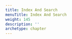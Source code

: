 ```yaml
---
title: Index And Search
menuTitle: Index And Search
weight: 145
description: ''
archetype: chapter
---
```

